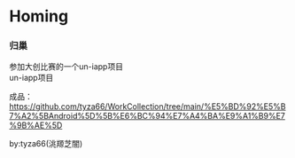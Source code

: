 # Homing
### 归巢
参加大创比赛的一个un-iapp项目  
un-iapp项目  

成品：https://github.com/tyza66/WorkCollection/tree/main/%E5%BD%92%E5%B7%A2%5BAndroid%5D%5B%E6%BC%94%E7%A4%BA%E9%A1%B9%E7%9B%AE%5D

by:tyza66(洮羱芝闇)
